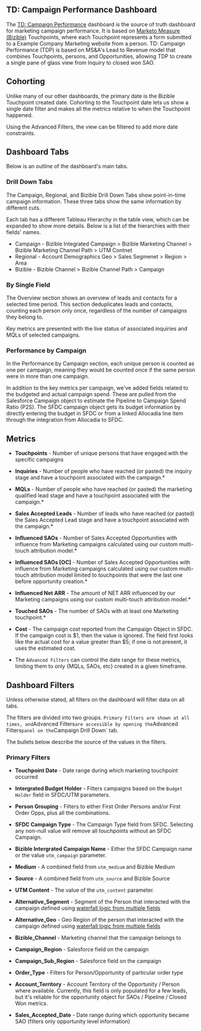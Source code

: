 ## TD: Campaign Performance Dashboard

The [TD: Campaign Performance](https://10az.online.tableau.com/#/site/example_company/views/DraftTDCampaigns-L2RInteractions/Overview?:iid=4) dashboard is the source of truth dashboard for marketing campaign performance. It is based on [Marketo Measure (Bizible)](/handbook/marketing/marketing-operations/bizible/) Touchpoints, where each Touchpoint represents a form submitted to a Example Company Marketing website from a person. TD: Campaign Performance (TDP) is based on MS&A's Lead to Revenue model that combines Touchpoints, persons, and Opportunities, allowing TDP to create a single pane of glass view from Inquiry to closed won SAO.

## Cohorting

Unlike many of our other dashboards, the primary date is the Bizible Touchpoint created date. Cohorting to the Touchpoint date lets us show a single date filter and makes all the metrics relative to when the Touchpoint happened.

Using the Advanced Filters, the view can be filtered to add more date constraints.

## Dashboard Tabs

Below is an outline of the dashboard's main tabs.

### Drill Down Tabs

The Campaign, Regional, and Bizible Drill Down Tabs show point-in-time campaign information. These three tabs show the same information by different cuts.

Each tab has a different Tableau Hierarchy in the table view, which can be expanded to show more details. Below is a list of the hierarchies with their fields' names.

- Campaign - Bizible Integrated Campaign > Bizible Marketing Channel > Bizible Marketing Channel Path > UTM Contnet
- Regional - Account Demographics Geo > Sales Segmenet > Region > Area
- Bizible  - Bizible Channel > Bizible Channel Path > Campaign

### By Single Field

The Overview section shows an overview of leads and contacts for a selected time period. This section deduplicates leads and contacts, counting each person only once, regardless of the number of campaigns they belong to.

Key metrics are presented with the live status of associated inquiries and MQLs of selected campaigns.

### Performance by Campaign

In the Performance by Campaign section, each unique person is counted as one per campaign, meaning they would be counted once if the same person were in more than one campaign.

In addition to the key metrics per campaign, we've added fields related to the budgeted and actual campaign spend. These are pulled from the Salesforce Campaign object to estimate the Pipeline to Campaign Spend Ratio (P2S). The SFDC campaign object gets its budget information by directly entering the budget in SFDC or from a linked Allocadia line item through the integration from Allocadia to SFDC.

## Metrics

- **Touchpoints** - Number of unique persons that have engaged with the specific campaigns
- **Inquiries** - Number of people who have reached (or pasted) the inquiry stage and have a touchpoint associated with the campaign.*
- **MQLs** - Number of people who have reached (or pasted) the marketing qualified lead stage and have a touchpoint associated with the campaign.*
- **Sales Accepted Leads** - Number of leads who have reached (or pasted) the Sales Accepted Lead stage and have a touchpoint associated with the campaign.*
- **Influenced SAOs** - Number of Sales Accepted Opportunities with influence from Marketing campaigns calculated using our custom multi-touch attribution model.*
- **Influenced SAOs [OC]** - Number of Sales Accepted Opportunities with influence from Marketing campaigns calculated using our custom multi-touch attribution model limited to touchpoints that were the last one before opportunity creation.*
- **Influenced Net ARR** - The amount of NET ARR influenced by our Marketing campaigns using our custom multi-touch attribution model.*
- **Touched SAOs** - The number of SAOs with at least one Marketing touchpoint.*
- **Cost** - The campaign cost reported from the Campaign Object in SFDC. If the campaign cost is $1, then the value is ignored. The field first looks like the actual cost for a value greater than $5; if one is not present, it uses the estimated cost.

- The `Advanced Filters` can control the date range for these metrics, limiting them to only {MQLs, SAOs, etc} created in a given timeframe.

## Dashboard Filters

Unless otherwise stated, all filters on the dashboard will filter data on all tabs.

The filters are divided into two groups. `Primary Filters are shown at all times, and`Advanced Filters` are accessible by opening the `Advanced Filters` panel on the `Campaign Drill Down` tab.

The bullets below describe the source of the values in the filters.

### Primary Filters

- **Touchpoint Date** - Date range during which marketing touchpoint occurred
- **Intergrated Budget Holder** - Filters campaigns based on the `Budget Holder` field in SFDC/UTM parameters.
- **Person Grouping** - Filters to either First Order Persons and/or First Order Opps, plus all the combinations.
- **SFDC Campaign Type** - The Campaign Type field from SFDC. Selecting any non-null value will remove all touchpoints without an SFDC Campaign.
- **Bizible Intergrated Campaign Name** - Either the SFDC Campaign name or the value `utm_campaign` parameter.
- **Medium** - A combined field from `utm_medium` and Bizible Medium
- **Source** - A combined field from `utm_source` and Bizible Source
- **UTM Content** - The value of the `utm_content` parameter.

- **Alternative_Segment** - Segment of the Person that interacted with the campaign defined using [waterfall logic from multiple fields](/handbook/marketing/strategy-performance/marketing-metrics/#alternative-method-for-account-demographics-fields-on-leads)
- **Alternative_Geo** - Geo Region of the person that interacted with the campaign defined using [waterfall logic from multiple fields](/handbook/marketing/strategy-performance/marketing-metrics/#alternative-method-for-account-demographics-fields-on-leads)
- **Bizible_Channel** - Marketing channel that the campaign belongs to

- **Campaign_Region** - Salesforce field on the campaign
- **Campaign_Sub_Region** - Salesforce field on the campaign

- **Order_Type** - Filters for Person/Opportunity of particular order type
- **Account_Territory** - Account Territory of the Opportunity / Person where available. Currently, this field is only populated for a few leads, but it's reliable for the opportunity object for SAOs / Pipeline / Closed Won metrics.
- **Sales_Accepted_Date** - Date range during which opportunity became SAO (filters only opportunity level information)
